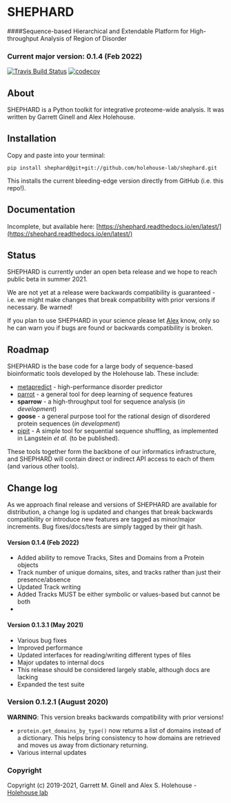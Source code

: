 SHEPHARD
==============================
####Sequence-based Hierarchical and Extendable Platform for High-throughput Analysis of Region of Disorder


### Current major version: 0.1.4 (Feb 2022)

[//]: # (Badges)
[![Travis Build Status](https://travis-ci.com/REPLACE_WITH_OWNER_ACCOUNT/shephard.svg?branch=master)](https://travis-ci.com/REPLACE_WITH_OWNER_ACCOUNT/shephard)
[![codecov](https://codecov.io/gh/REPLACE_WITH_OWNER_ACCOUNT/shephard/branch/master/graph/badge.svg)](https://codecov.io/gh/REPLACE_WITH_OWNER_ACCOUNT/shephard/branch/master)


## About
SHEPHARD is a Python toolkit for integrative proteome-wide analysis. It was written by Garrett Ginell and Alex Holehouse.

## Installation
Copy and paste into your terminal:

	pip install shephard@git+git://github.com/holehouse-lab/shephard.git

This installs the current bleeding-edge version directly from GitHub (i.e. this repo!).

## Documentation
Incomplete, but available here: [https://shephard.readthedocs.io/en/latest/](https://shephard.readthedocs.io/en/latest/)

## Status
SHEPHARD is currently under an open beta release and we hope to reach public beta in summer 2021.

We are not yet at a release were backwards compatibility is guaranteed - i.e. we might make changes that break compatibility with prior versions if necessary. Be warned! 

If you plan to use SHEPHARD in your science please let [Alex](http://holehouse.wustl.edu/) know, only so he can warn you if bugs are found or backwards compatibility is broken.

## Roadmap
SHEPHARD is the base code for a large body of sequence-based bioinformatic tools developed by the Holehouse lab. These include:

* [metapredict](https://github.com/idptools/metapredict) - high-performance disorder predictor
* [parrot](https://github.com/idptools/parrot) - a general tool for deep learning of sequence features
* **sparrow** - a high-throughput tool for sequence analysis (*in development*)
* **goose** - a general purpose tool for the rational design of disordered protein sequences (*in development*)
* [pipit](https://github.com/idptools/PIPIT) - A simple tool for sequential sequence shuffling, as implemented in Langstein *et al.* (to be published).

These tools together form the backbone of our informatics infrastructure, and SHEPHARD will contain direct or indirect API access to each of them (and various other tools).

## Change log
As we approach final release and versions of SHEPHARD are available for distribution, a change log is updated and changes that break backwards compatibility or introduce new features are tagged as minor/major increments. Bug fixes/docs/tests are simply tagged by their git hash.

#### Version 0.1.4 (Feb 2022)
* Added ability to remove Tracks, Sites and Domains from a Protein objects
* Track number of unique domains, sites, and tracks rather than just their presence/absence
* Updated Track writing
* Added Tracks MUST be either symbolic or values-based but cannot be both
* 

#### Version 0.1.3.1 (May 2021)
* Various bug fixes
* Improved performance 
* Updated interfaces for reading/writing different types of files
* Major updates to internal docs
* This release should be considered largely stable, although docs are lacking
* Expanded the test suite


### Version 0.1.2.1 (August 2020)
**WARNING**: This version breaks backwards compatibility with prior versions!

* `protein.get_domains_by_type()` now returns a list of domains instead of a dictionary. This helps bring consistency to how domains are retrieved and moves us away from dictionary returning.
* Various internal updates 

### Copyright

Copyright (c) 2019-2021, Garrett M. Ginell and Alex S. Holehouse  - [Holehouse lab](http://holehouse.wustl.edu/)

